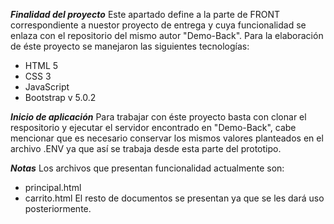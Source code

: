*****Finalidad del proyecto*****
Este apartado define a la parte de FRONT correspondiente a nuestor proyecto de entrega y cuya funcionalidad se enlaza con el repositorio del mismo autor "Demo-Back". Para la
elaboración de éste proyecto se manejaron las siguientes tecnologías:
-  HTML 5 
-  CSS 3
-  JavaScript
-  Bootstrap v 5.0.2

*****Inicio de aplicación*****
Para trabajar con éste proyecto basta con clonar el respositorio y ejecutar el servidor encontrado en "Demo-Back", cabe mencionar que es necesario conservar los mismos valores
planteados en el archivo .ENV ya que así se trabaja desde esta parte del prototipo.


*****Notas*****
Los archivos que presentan funcionalidad actualmente son:
- principal.html
- carrito.html
El resto de documentos se presentan ya que se les dará uso posteriormente. 
